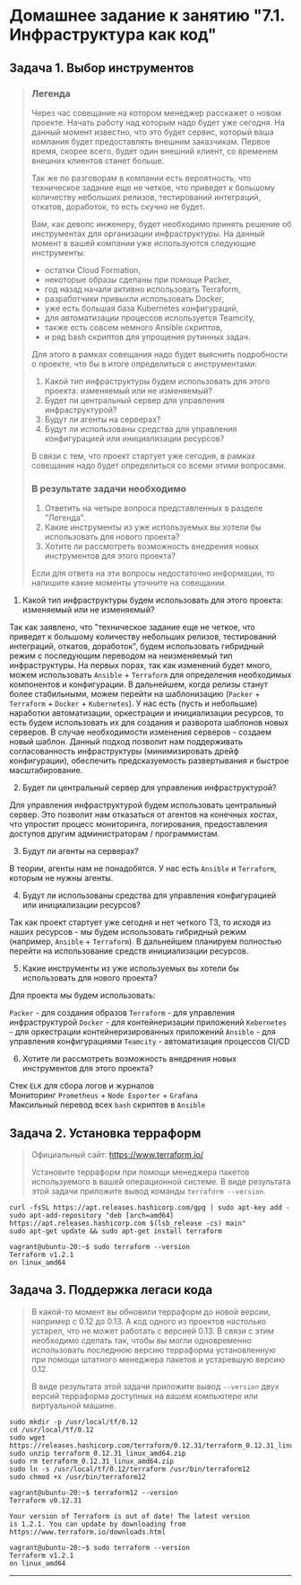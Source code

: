 # Домашнее задание к занятию "7.1. Инфраструктура как код"

## Задача 1. Выбор инструментов

>### Легенда
>
>Через час совещание на котором менеджер расскажет о новом проекте. Начать работу над которым надо
>будет уже сегодня.
>На данный момент известно, что это будет сервис, который ваша компания будет предоставлять внешним заказчикам.
>Первое время, скорее всего, будет один внешний клиент, со временем внешних клиентов станет больше.
>
>Так же по разговорам в компании есть вероятность, что техническое задание еще не четкое, что приведет к большому
>количеству небольших релизов, тестирований интеграций, откатов, доработок, то есть скучно не будет.  
>
>Вам, как девопс инженеру, будет необходимо принять решение об инструментах для организации инфраструктуры.
>На данный момент в вашей компании уже используются следующие инструменты:
>
>- остатки Сloud Formation,
>- некоторые образы сделаны при помощи Packer,
>- год назад начали активно использовать Terraform,
>- разработчики привыкли использовать Docker,
>- уже есть большая база Kubernetes конфигураций,
>- для автоматизации процессов используется Teamcity,
>- также есть совсем немного Ansible скриптов,
>- и ряд bash скриптов для упрощения рутинных задач.  
>
>Для этого в рамках совещания надо будет выяснить подробности о проекте, что бы в итоге определиться с инструментами:
>
>1. Какой тип инфраструктуры будем использовать для этого проекта: изменяемый или не изменяемый?
>2. Будет ли центральный сервер для управления инфраструктурой?
>3. Будут ли агенты на серверах?
>4. Будут ли использованы средства для управления конфигурацией или инициализации ресурсов?
>
>В связи с тем, что проект стартует уже сегодня, в рамках совещания надо будет определиться со всеми этими вопросами.
>
>### В результате задачи необходимо
>
>1. Ответить на четыре вопроса представленных в разделе "Легенда".
>2. Какие инструменты из уже используемых вы хотели бы использовать для нового проекта?
>3. Хотите ли рассмотреть возможность внедрения новых инструментов для этого проекта?
>
>Если для ответа на эти вопросы недостаточно информации, то напишите какие моменты уточните на совещании.

1) Какой тип инфраструктуры будем использовать для этого проекта: изменяемый или не изменяемый?

Так как заявлено, что "техническое задание еще не четкое, что приведет к большому
количеству небольших релизов, тестирований интеграций, откатов, доработок", будем использовать гибридный режим с последующим переводом на неизменяемый тип инфраструктуры. На первых порах, так как изменений будет много, можем использовать `Ansible` + `Terraform` для определения необходимых компонентов и конфигурации. В дальнейшем, когда релизы станут более стабильными, можем перейти на шаблонизацию (`Packer` + `Terraform` + `Docker` + `Kubernetes`). У нас есть (пусть и небольшие) наработки автоматизации, оркестрации и инициализации ресурсов, то есть будем использовать их для создания и разворота шаблонов новых серверов. В случае необходимости изменения серверов - создаем новый шаблон. Данный подход позволит нам поддерживать согласованность инфраструктуры (минимизировать дрейф конфигурации), обеспечить предсказуемость развертывания и быстрое масштабирование.

2) Будет ли центральный сервер для управления инфраструктурой?

Для управления инфраструктурой будем использовать центральный сервер. Это позволит нам отказаться от агентов на конечных хостах, что упростит процесс мониторинга, логирования, предоставления доступов другим администраторам / программистам.

3) Будут ли агенты на серверах?

В теории, агенты нам не понадобятся. У нас есть `Ansible` и `Terraform`, которым не нужны агенты.

4) Будут ли использованы средства для управления конфигурацией или инициализации ресурсов?

Так как проект стартует уже сегодня и нет четкого ТЗ, то исходя из наших ресурсов - мы будем использовать гибридный режим (например, `Ansible` + `Terraform`). В дальнейшем планируем полностью перейти на использование средств инициализации ресурсов.

5) Какие инструменты из уже используемых вы хотели бы использовать для нового проекта?

Для проекта мы будем использовать:

`Packer` - для создания образов
`Terraform` - для управления инфраструктурой
`Docker` - для контейнеризации приложений
`Kebernetes` - для оркестрации контейнеризированных приложений
`Ansible` - для управления конфигурациями
`Teamcity` - автоматизация процессов CI/CD

6) Хотите ли рассмотреть возможность внедрения новых инструментов для этого проекта?

Стек `ELK` для сбора логов и журналов \
Мониторинг `Prometheus` + `Node Exporter` + `Grafana` \
Максильный перевод всех `bash` скриптов в `Ansible`

## Задача 2. Установка терраформ

>Официальный сайт: <https://www.terraform.io/>
>
>Установите терраформ при помощи менеджера пакетов используемого в вашей операционной системе.
>В виде результата этой задачи приложите вывод команды `terraform --version`.

```shell
curl -fsSL https://apt.releases.hashicorp.com/gpg | sudo apt-key add -
sudo apt-add-repository "deb [arch=amd64] https://apt.releases.hashicorp.com $(lsb_release -cs) main"
sudo apt-get update && sudo apt-get install terraform
```

```console
vagrant@ubuntu-20:~$ sudo terraform --version
Terraform v1.2.1
on linux_amd64
```

## Задача 3. Поддержка легаси кода

>В какой-то момент вы обновили терраформ до новой версии, например с 0.12 до 0.13.
>А код одного из проектов настолько устарел, что не может работать с версией 0.13.
>В связи с этим необходимо сделать так, чтобы вы могли одновременно использовать последнюю версию терраформа установленную при помощи
>штатного менеджера пакетов и устаревшую версию 0.12.
>
>В виде результата этой задачи приложите вывод `--version` двух версий терраформа доступных на вашем компьютере
>или виртуальной машине.

```shell
sudo mkdir -p /usr/local/tf/0.12
cd /usr/local/tf/0.12
sudo wget https://releases.hashicorp.com/terraform/0.12.31/terraform_0.12.31_linux_amd64.zip
sudo unzip terraform_0.12.31_linux_amd64.zip
sudo rm terraform_0.12.31_linux_amd64.zip
sudo ln -s /usr/local/tf/0.12/terraform /usr/bin/terraform12
sudo chmod +x /usr/bin/terraform12
```

```console
vagrant@ubuntu-20:~$ terraform12 --version
Terraform v0.12.31

Your version of Terraform is out of date! The latest version
is 1.2.1. You can update by downloading from https://www.terraform.io/downloads.html

vagrant@ubuntu-20:~$ sudo terraform --version
Terraform v1.2.1
on linux_amd64
```

---
